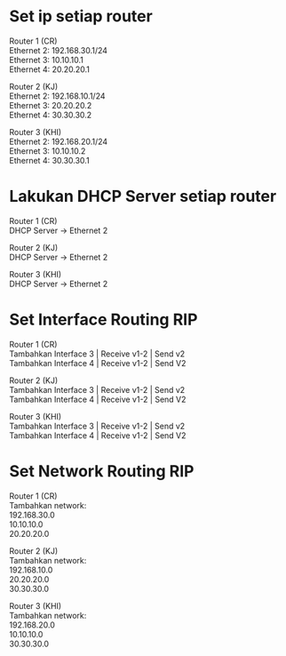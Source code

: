 # Set ip setiap router
Router 1 (CR) <br>
Ethernet 2: 192.168.30.1/24 <br>
Ethernet 3: 10.10.10.1 <br>
Ethernet 4: 20.20.20.1
 
Router 2 (KJ) <br>
Ethernet 2: 192.168.10.1/24 <br>
Ethernet 3: 20.20.20.2 <br>
Ethernet 4: 30.30.30.2

Router 3 (KHI) <br>
Ethernet 2: 192.168.20.1/24 <br>
Ethernet 3: 10.10.10.2 <br>
Ethernet 4: 30.30.30.1

# Lakukan DHCP Server setiap router
Router 1 (CR) <br>
DHCP Server -> Ethernet 2

Router 2 (KJ) <br>
DHCP Server -> Ethernet 2

Router 3 (KHI) <br>
DHCP Server -> Ethernet 2

# Set Interface Routing RIP
Router 1 (CR) <br>
Tambahkan Interface 3 | Receive v1-2 | Send v2 <br>
Tambahkan Interface 4 | Receive v1-2 | Send V2

Router 2 (KJ) <br>
Tambahkan Interface 3 | Receive v1-2 | Send v2 <br>
Tambahkan Interface 4 | Receive v1-2 | Send V2

Router 3 (KHI) <br>
Tambahkan Interface 3 | Receive v1-2 | Send v2 <br>
Tambahkan Interface 4 | Receive v1-2 | Send V2

# Set Network Routing RIP
Router 1 (CR) <br>
Tambahkan network: <br>
192.168.30.0 <br>
10.10.10.0 <br>
20.20.20.0

Router 2 (KJ) <br>
Tambahkan network: <br>
192.168.10.0 <br>
20.20.20.0 <br>
30.30.30.0

Router 3 (KHI) <br>
Tambahkan network: <br>
192.168.20.0 <br>
10.10.10.0 <br>
30.30.30.0
